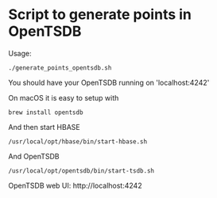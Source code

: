 # Script to generate points in OpenTSDB

Usage:

    ./generate_points_opentsdb.sh

You should have your OpenTSDB running on 'localhost:4242'

On macOS it is easy to setup with

    brew install opentsdb

And then start HBASE 

    /usr/local/opt/hbase/bin/start-hbase.sh

And OpenTSDB

    /usr/local/opt/opentsdb/bin/start-tsdb.sh


OpenTSDB web UI: http://localhost:4242
